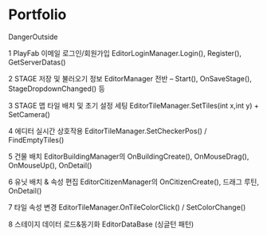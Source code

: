 # Portfolio
DangerOutside

  1	PlayFab 이메일 로그인/회원가입	EditorLoginManager.Login(), Register(), GetServerDatas()

  2	STAGE 저장 및 불러오기 정보	EditorManager 전반 – Start(), OnSaveStage(), StageDropdownChanged() 등

  3	STAGE 맵 타일 배치 및 초기 설정 세팅	EditorTileManager.SetTiles(int x,int y) + SetCamera()

  4	에디터 실시간 상호작용	EditorTileManager.SetCheckerPos() / FindEmptyTiles()

  5	건물 배치	EditorBuildingManager의 OnBuildingCreate(), OnMouseDrag(), OnMouseUp(), OnDetail()

  6	유닛 배치 & 속성 편집	EditorCitizenManager의 OnCitizenCreate(), 드래그 루틴, OnDetail()

  7	타일 속성 변경	EditorTileManager.OnTileColorClick() / SetColorChange()

  8	스테이지 데이터 로드&동기화	EditorDataBase (싱글턴 패턴)

